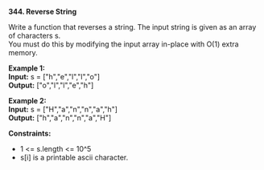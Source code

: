 **344. Reverse String**

Write a function that reverses a string. The input string is given as an array of characters s.  
You must do this by modifying the input array in-place with O(1) extra memory.  

**Example 1:**  
**Input:** s = ["h","e","l","l","o"]  
**Output:** ["o","l","l","e","h"]  

**Example 2:**  
**Input:** s = ["H","a","n","n","a","h"]  
**Output:** ["h","a","n","n","a","H"]  

**Constraints:**
- 1 <= s.length <= 10^5
- s[i] is a printable ascii character.
